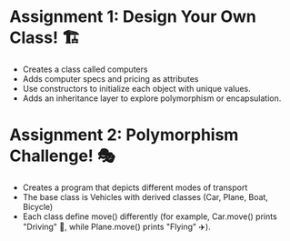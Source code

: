# Assignment 1: Design Your Own Class! 🏗️
- Creates a class called computers
- Adds computer specs and pricing as attributes
- Use constructors to initialize each object with unique values.
- Adds an inheritance layer to explore polymorphism or encapsulation.

# Assignment 2: Polymorphism Challenge! 🎭

- Creates a program that depicts different modes of transport
- The base class is Vehicles with derived classes (Car, Plane, Boat, Bicycle)
- Each class define move() differently (for example, Car.move() prints "Driving" 🚗, while Plane.move() prints "Flying" ✈️).
